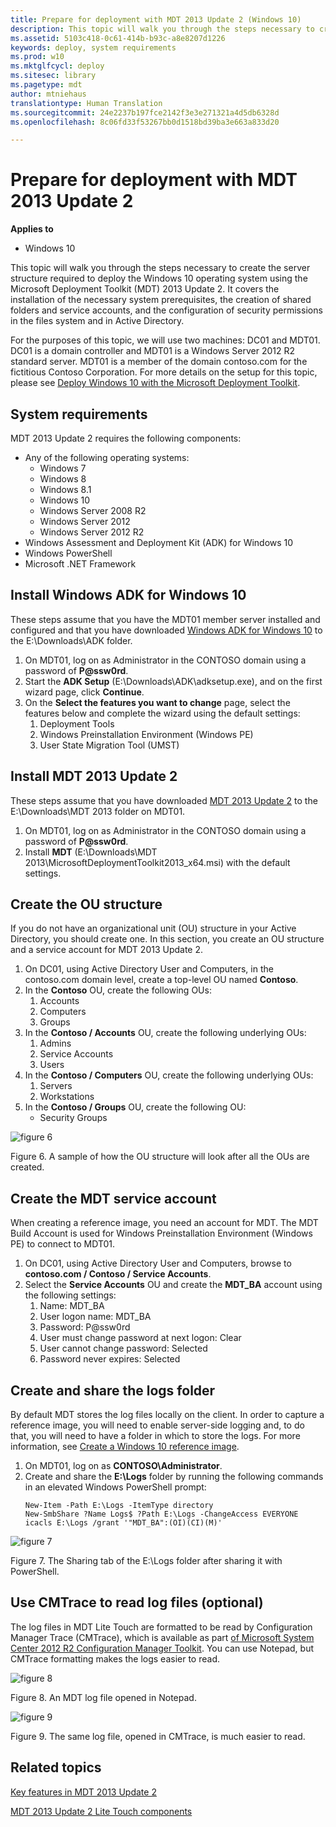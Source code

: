 ```yaml
---
title: Prepare for deployment with MDT 2013 Update 2 (Windows 10)
description: This topic will walk you through the steps necessary to create the server structure required to deploy the Windows 10 operating system using the Microsoft Deployment Toolkit (MDT) 2013 Update 2.
ms.assetid: 5103c418-0c61-414b-b93c-a8e8207d1226
keywords: deploy, system requirements
ms.prod: w10
ms.mktglfcycl: deploy
ms.sitesec: library
ms.pagetype: mdt
author: mtniehaus
translationtype: Human Translation
ms.sourcegitcommit: 24e2237b197fce2142f3e3e271321a4d5db6328d
ms.openlocfilehash: 8c06fd33f53267bb0d1518bd39ba3e663a833d20

---
```


# Prepare for deployment with MDT 2013 Update 2

**Applies to**
-   Windows 10

This topic will walk you through the steps necessary to create the server structure required to deploy the Windows 10 operating system using the Microsoft Deployment Toolkit (MDT) 2013 Update 2. It covers the installation of the necessary system prerequisites, the creation of shared folders and service accounts, and the configuration of security permissions in the files system and in Active Directory.

For the purposes of this topic, we will use two machines: DC01 and MDT01. DC01 is a domain controller and MDT01 is a Windows Server 2012 R2 standard server. MDT01 is a member of the domain contoso.com for the fictitious Contoso Corporation. For more details on the setup for this topic, please see [Deploy Windows 10 with the Microsoft Deployment Toolkit](deploy-windows-10-with-the-microsoft-deployment-toolkit.md#proof).

## <a href="" id="sec01"></a>System requirements

MDT 2013 Update 2 requires the following components:
-   Any of the following operating systems:
    -   Windows 7
    -   Windows 8
    -   Windows 8.1
    -   Windows 10
    -   Windows Server 2008 R2
    -   Windows Server 2012
    -   Windows Server 2012 R2
-   Windows Assessment and Deployment Kit (ADK) for Windows 10
-   Windows PowerShell
-   Microsoft .NET Framework

## <a href="" id="sec02"></a>Install Windows ADK for Windows 10

These steps assume that you have the MDT01 member server installed and configured and that you have downloaded [Windows ADK for Windows 10](http://go.microsoft.com/fwlink/p/?LinkId=526803) to the E:\\Downloads\\ADK folder.
1.  On MDT01, log on as Administrator in the CONTOSO domain using a password of **P@ssw0rd**.
2.  Start the **ADK Setup** (E:\\Downloads\\ADK\\adksetup.exe), and on the first wizard page, click **Continue**.
3.  On the **Select the features you want to change** page, select the features below and complete the wizard using the default settings:
    1.  Deployment Tools
    2.  Windows Preinstallation Environment (Windows PE)
    3.  User State Migration Tool (UMST)

## <a href="" id="sec03"></a>Install MDT 2013 Update 2

These steps assume that you have downloaded [MDT 2013 Update 2](http://go.microsoft.com/fwlink/p/?LinkId=618117 ) to the E:\\Downloads\\MDT 2013 folder on MDT01.

1.  On MDT01, log on as Administrator in the CONTOSO domain using a password of **P@ssw0rd**.
2.  Install **MDT** (E:\\Downloads\\MDT 2013\\MicrosoftDeploymentToolkit2013\_x64.msi) with the default settings.

## <a href="" id="sec04"></a>Create the OU structure

If you do not have an organizational unit (OU) structure in your Active Directory, you should create one. In this section, you create an OU structure and a service account for MDT 2013 Update 2.
1.  On DC01, using Active Directory User and Computers, in the contoso.com domain level, create a top-level OU named **Contoso**.
2.  In the **Contoso** OU, create the following OUs:
    1.  Accounts
    2.  Computers
    3.  Groups
3.  In the **Contoso / Accounts** OU, create the following underlying OUs:
    1.  Admins
    2.  Service Accounts
    3.  Users
4.  In the **Contoso / Computers** OU, create the following underlying OUs:
    1.  Servers
    2.  Workstations
5.  In the **Contoso / Groups** OU, create the following OU:
    -   Security Groups

![figure 6](images/mdt-05-fig07.png)

Figure 6. A sample of how the OU structure will look after all the OUs are created.

## <a href="" id="sec05"></a>Create the MDT service account

When creating a reference image, you need an account for MDT. The MDT Build Account is used for Windows Preinstallation Environment (Windows PE) to connect to MDT01.
1.  On DC01, using Active Directory User and Computers, browse to **contoso.com / Contoso / Service Accounts**.
2.  Select the **Service Accounts** OU and create the **MDT\_BA** account using the following settings:
    1.  Name: MDT\_BA
    2.  User logon name: MDT\_BA
    3.  Password: P@ssw0rd
    4.  User must change password at next logon: Clear
    5.  User cannot change password: Selected
    6.  Password never expires: Selected

## <a href="" id="sec06"></a>Create and share the logs folder

By default MDT stores the log files locally on the client. In order to capture a reference image, you will need to enable server-side logging and, to do that, you will need to have a folder in which to store the logs. For more information, see [Create a Windows 10 reference image](create-a-windows-10-reference-image.md).

1.  On MDT01, log on as **CONTOSO\\Administrator**.
2.  Create and share the **E:\\Logs** folder by running the following commands in an elevated Windows PowerShell prompt:
    ``` syntax
    New-Item -Path E:\Logs -ItemType directory
    New-SmbShare ?Name Logs$ ?Path E:\Logs -ChangeAccess EVERYONE
    icacls E:\Logs /grant '"MDT_BA":(OI)(CI)(M)'
    ```

![figure 7](images/mdt-05-fig08.png)

Figure 7. The Sharing tab of the E:\\Logs folder after sharing it with PowerShell.

## <a href="" id="sec07"></a>Use CMTrace to read log files (optional)

The log files in MDT Lite Touch are formatted to be read by Configuration Manager Trace (CMTrace), which is available as part [of Microsoft System Center 2012 R2 Configuration Manager Toolkit](http://go.microsoft.com/fwlink/p/?LinkId=734717). You can use Notepad, but CMTrace formatting makes the logs easier to read.

![figure 8](images/mdt-05-fig09.png)

Figure 8. An MDT log file opened in Notepad.

![figure 9](images/mdt-05-fig10.png)


Figure 9. The same log file, opened in CMTrace, is much easier to read.
## Related topics

[Key features in MDT 2013 Update 2](key-features-in-mdt-2013.md)

[MDT 2013 Update 2 Lite Touch components](mdt-2013-lite-touch-components.md)



<!--HONumber=Jun16_HO4-->


